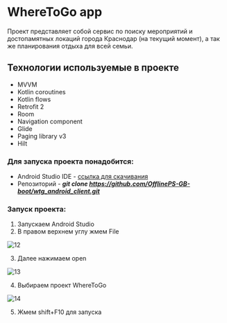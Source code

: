 # **WhereToGo app**
Проект представляет собой сервис по поиску мероприятий и достопамятных локаций города Краснодар (на текущий момент),
а так же планирования отдыха для всей семьи.
## **Технологии используемые в проекте**
* MVVM
* Kotlin coroutines
* Kotlin flows
* Retrofit 2
* Room
* Navigation component
* Glide
* Paging library v3
* Hilt
### Для запуска проекта понадобится:
* Android Studio IDE - [ссылка для скачивания](https://developer.android.com/studio)
* Репозиторий - ***git clone https://github.com/OfflinePS-GB-boot/wtg_android_client.git***
### Запуск проекта:
1. Запускаем Android Studio
2. В правом верхнем углу жмем File

![12](https://user-images.githubusercontent.com/52009188/223361519-13687d0c-106b-4a0b-8ca2-5b5e2815f614.png)

3. Далее нажимаем open

![13](https://user-images.githubusercontent.com/52009188/223362232-fa8fe46a-19dc-4649-afdb-a62c088c3bfb.png)

4. Выбираем проект WhereToGo

![14](https://user-images.githubusercontent.com/52009188/223363081-b80a34fb-bf83-4b5a-a5fd-2fa8834f5ae8.png)

5. Жмем shift+F10 для запуска



